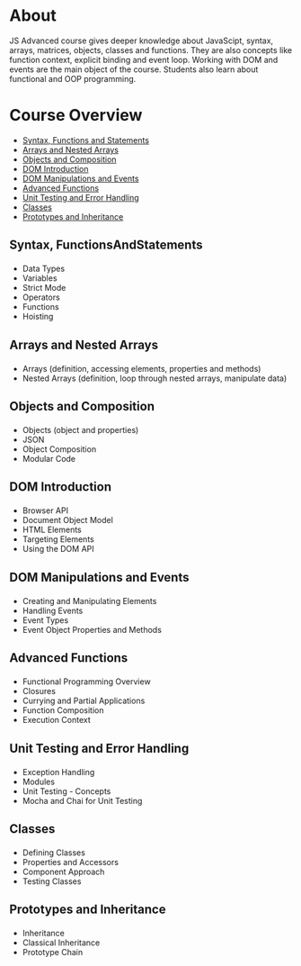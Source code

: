 # About

JS Advanced course gives deeper knowledge about JavaScipt, syntax, arrays, matrices, objects, classes and functions. They are also concepts like function context, explicit binding and event loop. Working with DOM and events are the main object of the course. Students also learn about functional and OOP programming.

# Course Overview

- <a href="#Syntax">Syntax, Functions and Statements</a>
- <a href="#Arrays">Arrays and Nested Arrays</a>
- <a href="#Objects">Objects and Composition</a>
- <a href="#DOM">DOM Introduction</a>
- <a href="#DOMEvents">DOM Manipulations and Events</a>
- <a href="#AdvancedFunc">Advanced Functions</a>
- <a href="#UnitTest">Unit Testing and Error Handling</a>
- <a href="#Classes">Classes</a>
- <a href="#Prototypes">Prototypes and Inheritance</a>


## <p id="Syntax">Syntax, FunctionsAndStatements</p>
- Data Types
- Variables
- Strict Mode
- Operators
- Functions
- Hoisting


## <p id="Arrays">Arrays and Nested Arrays</p>
-  Arrays (definition, accessing elements, properties and methods)
-  Nested Arrays (definition, loop through nested arrays, manipulate data)


## <p id="Objectss">Objects and Composition</p>
- Objects (object and properties)
- JSON
- Object Composition
- Modular Code


## <p id="DOM">DOM Introduction</p>
- Browser API
- Document Object Model
- HTML Elements
- Targeting Elements
- Using the DOM API


## <p id="DOMEvents">DOM Manipulations and Events</p>
- Creating and Manipulating Elements
- Handling Events
- Event Types
- Event Object Properties and Methods


## <p id="AdvancedFunc">Advanced Functions</p>
- Functional Programming Overview
- Closures
- Currying and Partial Applications
- Function Composition
- Execution Context


## <p id="UnitTest">Unit Testing and Error Handling</p>
- Exception Handling
- Modules
- Unit Testing - Concepts
- Mocha and Chai for Unit Testing


## <p id="Classes">Classes</p>
- Defining Classes
- Properties and Accessors
- Component Approach
- Testing Classes


## <p id="Prototypes">Prototypes and Inheritance</p>
- Inheritance
- Classical Inheritance
- Prototype Chain
